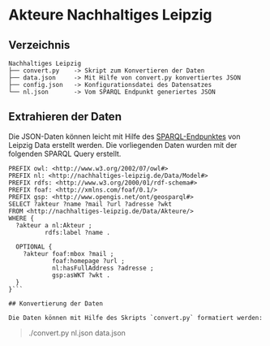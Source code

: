 # Akteure Nachhaltiges Leipzig

## Verzeichnis
```
Nachhaltiges Leipzig
├── convert.py    -> Skript zum Konvertieren der Daten
├── data.json     -> Mit Hilfe von convert.py konvertiertes JSON
├── config.json   -> Konfigurationsdatei des Datensatzes
└── nl.json       -> Vom SPARQL Endpunkt generiertes JSON
```

## Extrahieren der Daten

Die JSON-Daten können leicht mit Hilfe des [SPARQL-Endpunktes](http://leipzig-data.de:8890/sparql) von Leipzig Data erstellt werden. Die vorliegenden Daten wurden mit der folgenden SPARQL Query erstellt.
```sparql
PREFIX owl: <http://www.w3.org/2002/07/owl#>
PREFIX nl: <http://nachhaltiges-leipzig.de/Data/Model#>
PREFIX rdfs: <http://www.w3.org/2000/01/rdf-schema#>
PREFIX foaf: <http://xmlns.com/foaf/0.1/>
PREFIX gsp: <http://www.opengis.net/ont/geosparql#>
SELECT ?akteur ?name ?mail ?url ?adresse ?wkt
FROM <http://nachhaltiges-leipzig.de/Data/Akteure/>
WHERE {
  ?akteur a nl:Akteur ;
          rdfs:label ?name .

  OPTIONAL {
    ?akteur foaf:mbox ?mail ;
            foaf:homepage ?url ;
            nl:hasFullAddress ?adresse ;
            gsp:asWKT ?wkt .
  }
}```

## Konvertierung der Daten

Die Daten können mit Hilfe des Skripts `convert.py` formatiert werden:
```
> ./convert.py nl.json data.json
```
